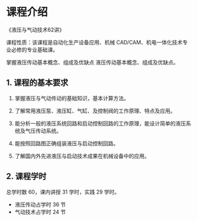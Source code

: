 # 课程介绍

《液压与气动技术62讲》

课程性质：该课程是自动化生产设备应用、机械 CAD/CAM、机电一体化技术专业必修的专业基础课。

掌握液压传动基本概念、组成及优缺点 液压传动基本概念、组成及优缺点。

## 1. 课程的基本要求

1. 掌握液压与气动传动的基础知识，基本计算方法。

2. 了解常用液压泵、液压缸、气缸、及控制阀的工作原理、特点及应用。

3. 能分析一般的液压系统回路和启动控制回路的工作原理，能设计简单的液压系统及气压传动系统。

4. 能按照回路图正确组装液压与启动控制回路。

5. 了解国内外先进液压与启动技术成果在机械设备中的应用。

## 2. 课程学时

总学时数 60，课内讲授 31 学时，实践 29 学时。

- 液压传动占学时 36 节
- 气动技术占学时 24 节

